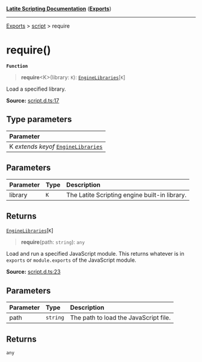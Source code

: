 [**Latite Scripting Documentation**](../../README.md) ([**Exports**](../../exports.md))

---

[Exports](../../exports.md) > [script](../index.md) > require

# require()

**`Function`**

> **require**\<K\>(library: `K`): [`EngineLibraries`](../interfaces/interface.EngineLibraries.md)[`K`]

Load a specified library.

**Source:** [script.d.ts:17](https://github.com/LatiteScripting/latitescripting.github.io/blob/41aefce/definitions/script.d.ts#L17)

## Type parameters

| Parameter                                                                           |
| :---------------------------------------------------------------------------------- |
| K _extends_ _keyof_ [`EngineLibraries`](../interfaces/interface.EngineLibraries.md) |

## Parameters

| Parameter | Type | Description                                   |
| :-------- | :--- | :-------------------------------------------- |
| library   | `K`  | The Latite Scripting engine built-in library. |

## Returns

[`EngineLibraries`](../interfaces/interface.EngineLibraries.md)[`K`]

> **require**(path: `string`): `any`

Load and run a specified JavaScript module. This returns whatever is in `exports` or `module.exports` of the JavaScript module.

**Source:** [script.d.ts:23](https://github.com/LatiteScripting/latitescripting.github.io/blob/41aefce/definitions/script.d.ts#L23)

## Parameters

| Parameter | Type     | Description                           |
| :-------- | :------- | :------------------------------------ |
| path      | `string` | The path to load the JavaScript file. |

## Returns

`any`
